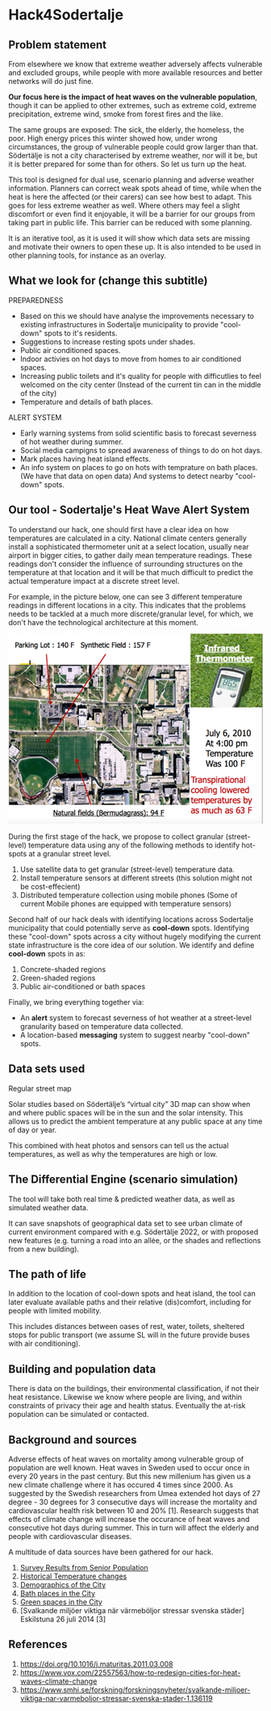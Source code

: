 # Hack4Sodertalje

## Problem statement 
From elsewhere we know that extreme weather adversely affects vulnerable and excluded groups, while people with more available resources and better networks will do just fine. 

**Our focus here is the impact of heat waves on the vulnerable population**, though it can be applied to other extremes, such as extreme cold, extreme precipitation, extreme wind, smoke from forest fires and the like. 

The same groups are exposed: The sick, the elderly, the homeless, the poor. High energy prices this winter showed how, under wrong circumstances, the group of vulnerable people could grow larger than that. Södertälje is not a city characterised by extreme weather, nor will it be, but it is better prepared for some than for others. So let us turn up the heat.

This tool is designed for dual use, scenario planning and adverse weather information. Planners can correct weak spots ahead of time, while when the heat is here the affected (or their carers) can see how best to adapt. This goes for less extreme weather as well. Where others may feel a slight discomfort or even find it enjoyable, it will be a barrier for our groups from taking part in public life. This barrier can be reduced with some planning. 

It is an iterative tool, as it is used it will show which data sets are missing and motivate their owners to open these up. It is also intended to be used in other planning tools, for instance as an overlay. 



## What we look for (change this subtitle)


PREPAREDNESS
* Based on this we should have analyse the improvements necessary to existing infrastructures in Sodertalje municipality to provide "cool-down" spots to it's residents. 
* Suggestions to increase resting spots under shades. 
* Public air conditioned spaces.
* Indoor activies on hot days to move from homes to air conditioned spaces. 
* Increasing public toilets and it's quality for people with difficutlies to feel welcomed on the city center (Instead of the current tin can in the middle of the city) 
* Temperature and details of bath places.

ALERT SYSTEM
* Early warning systems from solid scientific basis to forecast severness of hot weather during summer. 
* Social media campigns to spread awareness of things to do on hot days.
* Mark places having heat island effects. 
* An info system on places to go on hots with temprature on bath places. (We have that data on open data) And systems to detect nearby "cool-down" spots.

## Our tool - Sodertalje's Heat Wave Alert System

To understand our hack, one should first have a clear idea on how temperatures are calculated in a city. National climate centers generally install a sophisticated thermometer unit at a select location, usually near airport in bigger cities, to gather daily mean temperature readings. These readings don't consider the influence of surrounding structures on the temperature at that location and it will be that much difficult to predict the actual temperature impact at a discrete street level. 

For example, in the picture below, one can see 3 different temperature readings in different locations in a city. This indicates that the problems needs to be tackled at a much more discrete/granular level, for which, we don't have the technological architecture at this moment. 

![Temperature changes are more granular](./photos-of-current-seats/UMD-heat+slide.png)


During the first stage of the hack, we propose to collect granular (street-level) temperature data using any of the following methods to identify hot-spots at a granular street level. 
1. Use satellite data to get granular (street-level) temperature data. 
2. Install temperature sensors at different streets (this solution might not be cost-effecient)
3. Distributed temperature collection using mobile phones (Some of current Mobile phones are equipped with temperature sensors)

Second half of our hack deals with identifying locations across Sodertalje municipality that could potentially serve as **cool-down** spots. Identifying these "cool-down" spots across a city without hugely modifying the current state infrastructure is the core idea of our solution. We identify and define **cool-down** spots in as:
1. Concrete-shaded regions 
2. Green-shaded regions 
3. Public air-conditioned or bath spaces

Finally, we bring everything together via:  
* An **alert** system to forecast severness of hot weather at a street-level granularity based on temperature data collected. 
* A location-based **messaging** system to suggest nearby "cool-down" spots.





## Data sets used

Regular street map


Solar studies based on Södertälje’s “virtual city” 3D map can show when and where public spaces will be in the sun and the solar intensity. This allows us to predict the ambient temperature at any public space at any time of day or year.

This combined with heat photos and sensors can tell us the actual temperatures, as well as why the temperatures are high or low. 



## The Differential Engine (scenario simulation)
The tool will take both real time & predicted weather data, as well as simulated weather data. 

It can save snapshots of geographical data set to see urban climate of current environment compared with e.g. Södertälje 2022, or with proposed new features (e.g. turning a road into an allée, or the shades and reflections from a new building).

## The path of life
In addition to the location of cool-down spots and heat island, the tool can later evaluate available paths and their relative (dis)comfort, including for people with limited mobility. 

This includes distances between oases of rest, water, toilets, sheltered stops for public transport (we assume SL will in the future provide buses with air conditioning). 

## Building and population data
There is data on the buildings, their environmental classification, if not their heat resistance. Likewise we know where people are living, and within constraints of privacy their age and health status. Eventually the at-risk population can be simulated or contacted. 



## Background and sources
Adverse effects of heat waves on mortality among vulnerable group of population are well known. Heat waves in Sweden used to occur once in every 20 years in the past century. But this new millenium has given us a new climate challenge where it has occured 4 times since 2000. As suggested by the Swedish researchers from Umea extended hot days of 27 degree - 30 degrees for 3 consecutive days will increase the mortality and cardiovascular health risk between 10 and 20% [1]. Research suggests that effects of climate change will increase the occurance of heat waves and consecutive hot days during summer. This in turn will affect the elderly and people with cardiovascular diseases. 


A multitude of data sources have been gathered for our hack. 
1. [Survey Results from Senior Population](./data/survey-results)
2. [Historical Temperature changes](./data/stockholm-historical-temps-monthly-3)
3. [Demographics of the City](./data/demographics-data)
4. [Bath places in the City](./data/bath-places)
5. [Green spaces in the City](./data/green-spaces-geojson-data)
6. [Svalkande miljöer viktiga när värmeböljor stressar svenska städer] Eskilstuna 26 juli 2014 [3]


## References
1. https://doi.org/10.1016/j.maturitas.2011.03.008
2. https://www.vox.com/22557563/how-to-redesign-cities-for-heat-waves-climate-change
3. https://www.smhi.se/forskning/forskningsnyheter/svalkande-miljoer-viktiga-nar-varmeboljor-stressar-svenska-stader-1.136119
